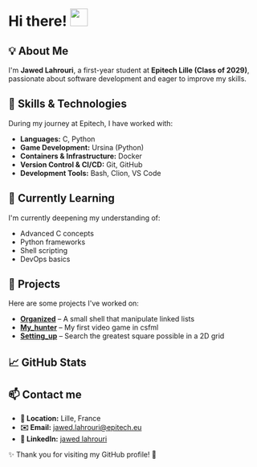 # Hi there! <img src="https://github.com/TheDudeThatCode/TheDudeThatCode/blob/master/Assets/Hi.gif" width="35" />

## 💡 About Me  
I'm **Jawed Lahrouri**, a first-year student at **Epitech Lille (Class of 2029)**, passionate about software development and eager to improve my skills.  

## 🚀 Skills & Technologies  
During my journey at Epitech, I have worked with:  
- **Languages:** C, Python  
- **Game Development:** Ursina (Python)  
- **Containers & Infrastructure:** Docker  
- **Version Control & CI/CD:** Git, GitHub  
- **Development Tools:** Bash, Clion, VS Code  

## 🌱 Currently Learning  
I'm currently deepening my understanding of:  
- Advanced C concepts  
- Python frameworks  
- Shell scripting  
- DevOps basics  

## 📌 Projects  
Here are some projects I've worked on:  
- **[Organized](https://github.com/jawedlahrouri/organized-Epitech)** – A small shell that manipulate linked lists
- **[My_hunter](https://github.com/jawedlahrouri/My_hunter-Epitech)** – My first video game in csfml
- **[Setting_up](https://github.com/jawedlahrouri/Setting_up-Epitech-Epitech)** – Search the greatest square possible in a 2D grid

## 📈 GitHub Stats   

## 📫 Contact me  
- **📍 Location:** Lille, France  
- **✉️ Email:** jawed.lahrouri@epitech.eu  
- **🔗 LinkedIn:** [jawed lahrouri](https://linkedin.com/in/jawed-lahrouri)  

✨ Thank you for visiting my GitHub profile! 🚀  

